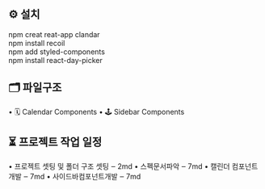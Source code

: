 ## ⚙️ 설치
npm creat reat-app clandar </br>
npm install recoil </br>
npm add styled-components </br>
npm install react-day-picker </br>

## 🗂 파일구조
• 🗓 Calendar Components
• 🕹 Sidebar Components

## ⏳ 프로젝트 작업 일정
• 프로젝트 셋팅 및 폴더 구조 셋팅 ‒ 2md
• 스펙문서파악 ‒ 7md
• 캘린더 컴포넌트 개발 ‒ 7md 
• 사이드바컴포넌트개발 ‒ 7md
